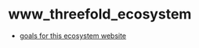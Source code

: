 # www_threefold_ecosystem

- [goals for this ecosystem website](https://docs.google.com/document/d/1T96h0iPo6kzMIHuArwF75MkQdwcCeMEAtvf3Lb33Y1Y/edit)
